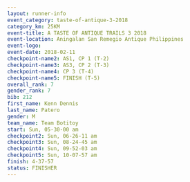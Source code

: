 ```yaml
---
layout: runner-info 
event_category: taste-of-antique-3-2018 
category_km: 25KM 
event-title: A TASTE OF ANTIQUE TRAILS 3 2018 
event-location: Aningalan San Remegio Antique Philippines 
event-logo: 
event-date: 2018-02-11 
checkpoint-name2: AS1, CP 1 (T-2) 
checkpoint-name3: AS3, CP 2 (T-3) 
checkpoint-name4: CP 3 (T-4) 
checkpoint-name5: FINISH (T-5) 
overall_rank: 7
gender_rank: 7
bib: 212
first_name: Kenn Dennis
last_name: Patero
gender: M
team_name: Team Botitoy
start: Sun, 05-30-00 am
checkpoint2: Sun, 06-26-11 am
checkpoint3: Sun, 08-24-45 am
checkpoint4: Sun, 09-52-03 am
checkpoint5: Sun, 10-07-57 am
finish: 4-37-57
status: FINISHER
---
```

